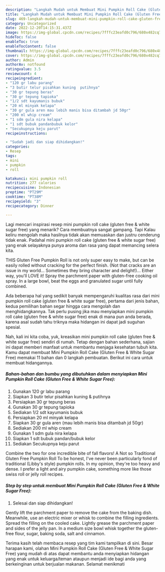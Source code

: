 ```yaml
---
description: "Langkah Mudah untuk Membuat Mini Pumpkin Roll Cake (Gluten Free &amp;amp; White Sugar Free) yang Enak"
title: "Langkah Mudah untuk Membuat Mini Pumpkin Roll Cake (Gluten Free &amp;amp; White Sugar Free) yang Enak"
slug: 469-langkah-mudah-untuk-membuat-mini-pumpkin-roll-cake-gluten-free-and-amp-white-sugar-free-yang-enak
category: Uncategorized
date: 2022-12-20T14:15:31.437Z
image: https://img-global.cpcdn.com/recipes/7fffc23eafd0c796/680x482cq70/mini-pumpkin-roll-cake-gluten-free-white-sugar-free-foto-resep-utama.jpg
hideToc: false
enableToc: true
enableTocContent: false
thumbnail: https://img-global.cpcdn.com/recipes/7fffc23eafd0c796/680x482cq70/mini-pumpkin-roll-cake-gluten-free-white-sugar-free-foto-resep-utama.jpg
cover: https://img-global.cpcdn.com/recipes/7fffc23eafd0c796/680x482cq70/mini-pumpkin-roll-cake-gluten-free-white-sugar-free-foto-resep-utama.jpg
author: Admin
authorAv: notfound
ratingvalue: 3.5
reviewcount: 4
recipeingredient:
- "120 gr labu parang"
- "3 butir telur pisahkan kuning  putihnya"
- "30 gr tepung beras"
- "30 gr tepung tapioka"
- "1/2 sdt kayumanis bubuk"
- "20 ml minyak kelapa"
- "30 gr gula aren mau lebih manis bisa ditambah jd 50gr"
- "200 ml whip cream"
- "1 sdm gula nira kelapa"
- "1 sdt bubuk pandanbubuk kelor"
- "Secukupnya keju parut"
recipeinstructions:

- "Sudah jadi dan siap dihidangkan!"
categories:
- Resep
tags:
- mini
- pumpkin
- roll

katakunci: mini pumpkin roll 
nutrition: 277 calories
recipecuisine: Indonesian
preptime: "PT29M"
cooktime: "PT38M"
recipeyield: "3"
recipecategory: Dinner

---
```



Lagi mencari inspirasi resep mini pumpkin roll cake (gluten free &amp; white sugar free) yang menarik? Cara membuatnya sangat gampang. Tapi Kalau keliru mengolah maka hasilnya tidak akan memuaskan dan justru cenderung tidak enak. Padahal mini pumpkin roll cake (gluten free &amp; white sugar free) yang enak selayaknya punya aroma dan rasa yang dapat memancing selera kita.


THIS Gluten Free Pumpkin Roll is not only super easy to make, but can be easily rolled without cracking for the perfect finish. (Not that cracks are an issue in my world… Sometimes they bring character and delight!)… Either way, you&#39;ll LOVE it! Spray the parchment paper with gluten-free cooking oil spray. In a large bowl, beat the eggs and granulated sugar until fully combined.

Ada beberapa hal yang sedikit banyak mempengaruhi kualitas rasa dari mini pumpkin roll cake (gluten free &amp; white sugar free), pertama dari jenis bahan, kedua pemilihan bahan segar hingga cara mengolah dan menghidangkannya. Tak perlu pusing jika mau menyiapkan mini pumpkin roll cake (gluten free &amp; white sugar free) enak di mana pun anda berada, karena asal sudah tahu triknya maka hidangan ini dapat jadi suguhan spesial.


Nah, kali ini kita coba, yuk, kreasikan mini pumpkin roll cake (gluten free &amp; white sugar free) sendiri di rumah. Tetap dengan bahan sederhana, sajian ini dapat memberi manfaat untuk membantu menjaga kesehatan tubuh kita. Kamu dapat membuat Mini Pumpkin Roll Cake (Gluten Free &amp; White Sugar Free) memakai 11 bahan dan 0 langkah pembuatan. Berikut ini cara untuk membuat hidangannya.

<!--inarticleads1-->

##### Bahan-bahan dan bumbu yang dibutuhkan dalam menyiapkan Mini Pumpkin Roll Cake (Gluten Free &amp; White Sugar Free):

1. Gunakan 120 gr labu parang
1. Siapkan 3 butir telur pisahkan kuning &amp; putihnya
1. Persiapkan 30 gr tepung beras
1. Gunakan 30 gr tepung tapioka
1. Sediakan 1/2 sdt kayumanis bubuk
1. Persiapkan 20 ml minyak kelapa
1. Siapkan 30 gr gula aren (mau lebih manis bisa ditambah jd 50gr)
1. Sediakan 200 ml whip cream
1. Gunakan 1 sdm gula nira kelapa
1. Siapkan 1 sdt bubuk pandan/bubuk kelor
1. Sediakan Secukupnya keju parut


Combine the two for one incredible bite of fall flavors! A Not so Traditional Gluten Free Pumpkin Roll To be honest, I&#39;ve never been particularly fond of traditional (Libby&#39;s style) pumpkin rolls. In my opinion, they&#39;re too heavy and dense. I prefer a light and airy pumpkin cake, something more like those swiss roll or jelly roll recipes. 

<!--inarticleads2-->

##### Step by step untuk membuat Mini Pumpkin Roll Cake (Gluten Free &amp; White Sugar Free):


1. Selesai dan siap dihidangkan!

Gently lift the parchment paper to remove the cake from the baking dish. Meanwhile, use an electric mixer or whisk to combine the filling ingredients. Spread the filling on the cooled cake. Lightly grease the parchment paper and sides of the jelly pan. In a medium size bowl whisk together the gluten-free flour, sugar, baking soda, salt and cinnamon. 

Terima kasih telah membaca resep yang tim kami tampilkan di sini. Besar harapan kami, olahan Mini Pumpkin Roll Cake (Gluten Free &amp; White Sugar Free) yang mudah di atas dapat membantu anda menyiapkan hidangan yang enak untuk keluarga/teman ataupun menjadi ide bagi anda yang berkeinginan untuk berjualan makanan. Selamat menikmati
